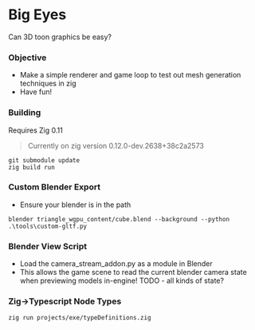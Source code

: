 # Big Eyes

Can 3D toon graphics be easy?

### Objective

* Make a simple renderer and game loop to test out mesh generation techniques in zig
* Have fun!

### Building

Requires Zig 0.11
> Currently on zig version 0.12.0-dev.2638+38c2a2573

```
git submodule update 
zig build run
```

### Custom Blender Export

* Ensure your blender is in the path
```
blender triangle_wgpu_content/cube.blend --background --python .\tools\custom-gltf.py
```

### Blender View Script

* Load the camera_stream_addon.py as a module in Blender
* This allows the game scene to read the current blender camera state when previewing models in-engine! TODO - all kinds of state?

### Zig->Typescript Node Types
`zig run projects/exe/typeDefinitions.zig`

